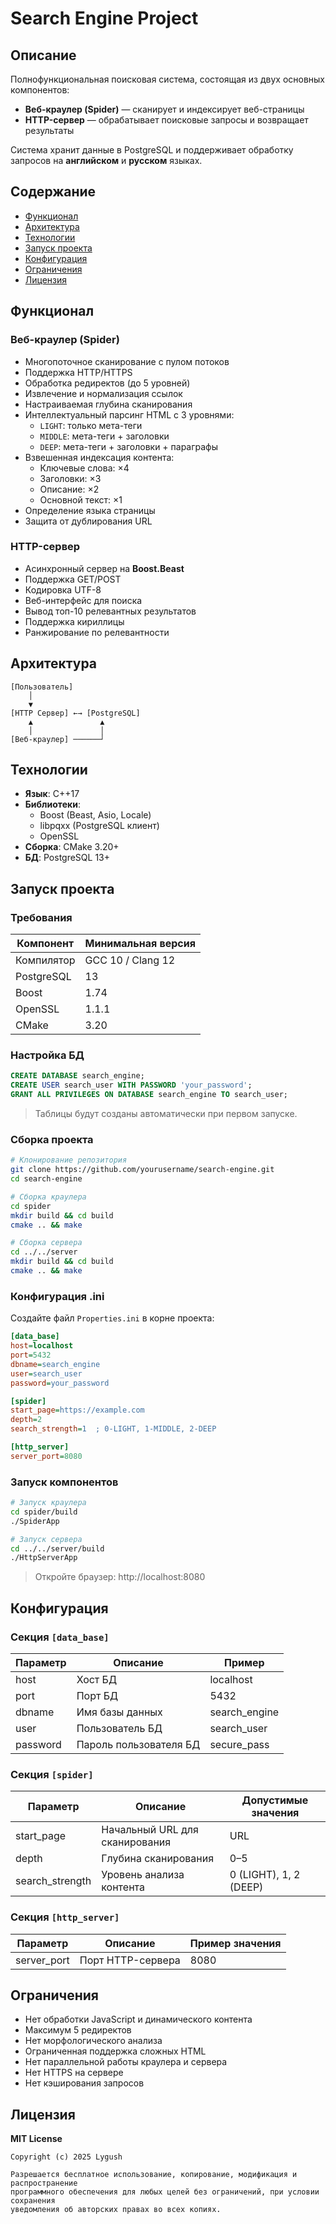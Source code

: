 # Search Engine Project

## Описание
Полнофункциональная поисковая система, состоящая из двух основных компонентов:

- **Веб-краулер (Spider)** — сканирует и индексирует веб-страницы  
- **HTTP-сервер** — обрабатывает поисковые запросы и возвращает результаты

Система хранит данные в PostgreSQL и поддерживает обработку запросов на **английском** и **русском** языках.

## Содержание
- [Функционал](#функционал)
- [Архитектура](#архитектура)
- [Технологии](#технологии)
- [Запуск проекта](#запуск-проекта)
- [Конфигурация](#конфигурация)
- [Ограничения](#ограничения)
- [Лицензия](#лицензия)

## Функционал
### Веб-краулер (Spider)
- Многопоточное сканирование с пулом потоков  
- Поддержка HTTP/HTTPS  
- Обработка редиректов (до 5 уровней)  
- Извлечение и нормализация ссылок  
- Настраиваемая глубина сканирования  
- Интеллектуальный парсинг HTML с 3 уровнями:
  - `LIGHT`: только мета-теги
  - `MIDDLE`: мета-теги + заголовки
  - `DEEP`: мета-теги + заголовки + параграфы  
- Взвешенная индексация контента:
  - Ключевые слова: ×4  
  - Заголовки: ×3  
  - Описание: ×2  
  - Основной текст: ×1  
- Определение языка страницы  
- Защита от дублирования URL  

### HTTP-сервер
- Асинхронный сервер на **Boost.Beast**  
- Поддержка GET/POST  
- Кодировка UTF-8  
- Веб-интерфейс для поиска  
- Вывод топ-10 релевантных результатов  
- Поддержка кириллицы  
- Ранжирование по релевантности  

## Архитектура
```text
[Пользователь]
    │
    ▼
[HTTP Сервер] ←→ [PostgreSQL]
    ▲               ▲
    │               │
[Веб-краулер] ──────┘
```

## Технологии

- **Язык**: C++17  
- **Библиотеки**:
  - Boost (Beast, Asio, Locale)
  - libpqxx (PostgreSQL клиент)
  - OpenSSL  
- **Сборка**: CMake 3.20+  
- **БД**: PostgreSQL 13+

## Запуск проекта

### Требования

| Компонент   | Минимальная версия |
|-------------|---------------------|
| Компилятор  | GCC 10 / Clang 12   |
| PostgreSQL  | 13                  |
| Boost       | 1.74                |
| OpenSSL     | 1.1.1               |
| CMake       | 3.20                |

### Настройка БД

```sql
CREATE DATABASE search_engine;
CREATE USER search_user WITH PASSWORD 'your_password';
GRANT ALL PRIVILEGES ON DATABASE search_engine TO search_user;
```

> Таблицы будут созданы автоматически при первом запуске.

### Сборка проекта

```bash
# Клонирование репозитория
git clone https://github.com/yourusername/search-engine.git
cd search-engine

# Сборка краулера
cd spider
mkdir build && cd build
cmake .. && make

# Сборка сервера
cd ../../server
mkdir build && cd build
cmake .. && make
```

### Конфигурация .ini

Создайте файл `Properties.ini` в корне проекта:

```ini
[data_base]
host=localhost
port=5432
dbname=search_engine
user=search_user
password=your_password

[spider]
start_page=https://example.com
depth=2
search_strength=1  ; 0-LIGHT, 1-MIDDLE, 2-DEEP

[http_server]
server_port=8080
```

### Запуск компонентов

```bash
# Запуск краулера
cd spider/build
./SpiderApp

# Запуск сервера
cd ../../server/build
./HttpServerApp
```

> Откройте браузер: http://localhost:8080

## Конфигурация

### Секция `[data_base]`

| Параметр  | Описание                 | Пример           |
|-----------|--------------------------|------------------|
| host      | Хост БД                  | localhost        |
| port      | Порт БД                  | 5432             |
| dbname    | Имя базы данных          | search_engine    |
| user      | Пользователь БД          | search_user      |
| password  | Пароль пользователя БД   | secure_pass      |

### Секция `[spider]`

| Параметр        | Описание                        | Допустимые значения      |
|-----------------|----------------------------------|---------------------------|
| start_page      | Начальный URL для сканирования   | URL                       |
| depth           | Глубина сканирования             | 0–5                       |
| search_strength | Уровень анализа контента         | 0 (LIGHT), 1, 2 (DEEP)    |

### Секция `[http_server]`

| Параметр     | Описание              | Пример значения |
|--------------|-----------------------|------------------|
| server_port  | Порт HTTP-сервера     | 8080             |

## Ограничения

- Нет обработки JavaScript и динамического контента  
- Максимум 5 редиректов  
- Нет морфологического анализа  
- Ограниченная поддержка сложных HTML  
- Нет параллельной работы краулера и сервера  
- Нет HTTPS на сервере  
- Нет кэширования запросов  

## Лицензия

**MIT License**

```text
Copyright (c) 2025 Lygush

Разрешается бесплатное использование, копирование, модификация и распространение
программного обеспечения для любых целей без ограничений, при условии сохранения
уведомления об авторских правах во всех копиях.
```
